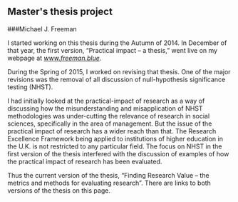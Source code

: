 

## Master's thesis project
###Michael J. Freeman

I started working on this thesis during the Autumn of 2014.  In December of that year, the first version, “Practical impact &ndash; a thesis,” went live on my webpage at *www.freeman.blue*.

During the Spring of 2015, I worked on revising that thesis.  One of the major revisions was the removal of all discussion of null-hypothesis significance testing (NHST).  

I had initially looked at the practical-impact of research as a way of discussing how the misunderstanding and misapplication of NHST methodologies was under-cutting the relevance of research in social sciences, specifically in the area of management. But the issue of the practical impact of research has a wider reach than that. The Research Excellence Framework being applied to institutions of higher education in the U.K. is not restricted to any particular field.  The focus on NHST in the first version of the thesis interfered with the discussion of examples of how the practical impact of research has been evaluated.

Thus the current version of the thesis, “Finding Research Value &ndash; the metrics and methods for evaluating research”.  There are links to both versions of the thesis on this page.






